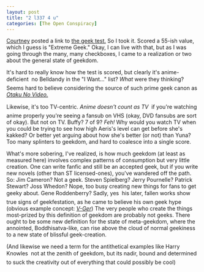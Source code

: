 ```yaml
---
layout: post
title: "2 l337 4 u"
categories: [The Open Conspiracy]
---
```

<a title="geeky chick dot net" href="http://www.geekychick.net/blog/">Courtney</a> posted a link to <a href="http://www.innergeek.us/geek.html" target="linkframe">the geek test.</a> So I took it. Scored a 55-ish value, which I guess is "Extreme Geek." Okay, I can live with that, but as I was going through the many, many checkboxes, I came to a realization or two about the general state of geekdom.

It's hard to really know how the test is scored, but clearly it's anime-deficient &#151; no Belldandy in the "I Want..." list? <i>What</i> were they thinking? Seems hard to believe considering the source of such prime geek canon as <a href="http://www.animeigo.com/Liner/ONV.html" target="likframe"><cite>Otaku No Video.</cite></a> 

Likewise, it's too TV-centric. <i>Anime doesn't count as TV</i> &#151; if you're watching anime properly you're seeing a fansub on VHS (okay, DVD fansubs are sort of okay). But not on TV. Buffy? 7 of 9? <i>Feh!</i> Why would you watch TV when you could be trying to see how high Aeris's level can get before she's kakked? Or better yet arguing about how she's better (or not) than Yuna? Too many splinters to geekdom, and hard to coalesce into a single score.

What's more sobering, I've realized, is how much geekdom (at least as measured here) involves complex patterns of consumption but very little creation. One can write fanfic and still be an accepted geek, but if you write new novels (other than ST licensed-ones), you've wandered off the path. So: Jim Cameron? Not a geek. Steven Spielberg? Jerry Pournelle? Patrick Stewart? Joss Whedon? Nope, too busy creating new things for fans to get geeky about. Gene Roddenberry? Sadly, yes &#151; his later, fallen works show true signs of geekfestation, as he came to believe his own geek hype (obvious example concept: <a href="http://www.vgerclan.vze.com/" target="linkframe"><i>V-Ger</i></a>) The very people who create the things most-prized by this definition of geekdom are probably not geeks. There ought to be some new definition for the state of meta-geekdom, where the annointed, Boddhisatva-like, can rise above the cloud of normal geekiness to a new state of blissful geek-creation.

(And likewise we need a term for the antithetical examples like Harry Knowles &#151; not at the zenith of geekdom, but its nadir, bound and determined to suck the creativity out of everything that could possibly be cool)


